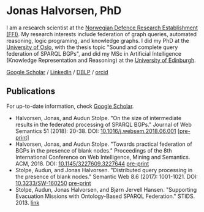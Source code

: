 # Jonas Halvorsen, PhD
I am a research scientist at the [Norwegian Defence Research Establishment (FFI)](http://www.ffi.no). My research interests include federation of graph queries, automated reasoning, logic programing, and knowledge graphs. I did my PhD at the [University of Oslo](http://www.ifi.uio.no), with the thesis topic "Sound and complete query federation of SPARQL BGPs", and did my MSc in Artificial Intelligence (Knowledge Representation and Reasoning) at the [University of Edinburgh](https://www.ed.ac.uk/informatics/).

[Google Scholar](https://scholar.google.no/citations?user=mZZHmEMAAAAJ) / [LinkedIn](https://www.linkedin.com/in/jhalv/) / [DBLP](https://dblp.uni-trier.de/pers/hd/h/Halvorsen:Jonas) / [orcid](https://orcid.org/0000-0002-2662-2014)

## Publications
For up-to-date information, check [Google Scholar](https://scholar.google.no/citations?user=mZZHmEMAAAAJ).
- Halvorsen, Jonas, and Audun Stolpe. "On the size of intermediate results in the federated processing of SPARQL BGPs." Journal of Web Semantics 51 (2018): 20-38. DOI: [10.1016/j.websem.2018.06.001](https://doi.org/10.1016/j.websem.2018.06.001) [[pre-print]](http://jonashalv.github.io/2018-on_size_final_preprint.pdf)
- Halvorsen, Jonas, and Audun Stolpe. "Towards practical federation of BGPs in the presence of blank nodes." Proceedings of the 8th International Conference on Web Intelligence, Mining and Semantics. ACM, 2018. DOI: [10.1145/3227609.3227644](https://doi.org/10.1145/3227609.3227644) [pre-print](http://jonashalv.github.io/2018-practical_federation_preprint.pdf)
- Stolpe, Audun, and Jonas Halvorsen. "Distributed query processing in the presence of blank nodes." Semantic Web 8.6 (2017): 1001-1021. DOI: [10.3233/SW-160250](https://doi.org/10.3233/SW-160250) [pre-print](http://jonashalv.github.io/2017-distributed_query_blank_preprint.pdf)
- Stolpe, Audun, Jonas Halvorsen, and Bjørn Jervell Hansen. "Supporting Evacuation Missions with Ontology-Based SPARQL Federation." STIDS. 2013. [link](http://ceur-ws.org/Vol-1097/STIDS2013_T19_StolpeEtAl.pdf)
